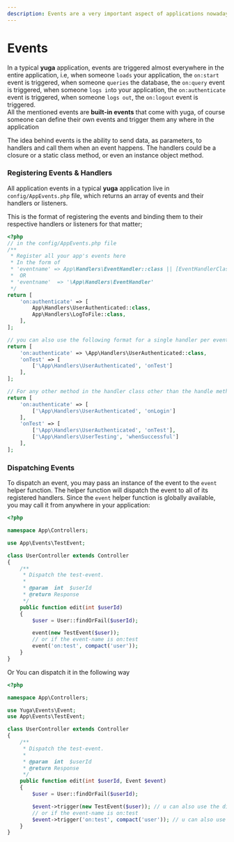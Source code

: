 ```yaml
---
description: Events are a very important aspect of applications nowadays.
---
```


# Events

In a typical **yuga** application, events are triggered almost everywhere in the entire application, i.e, when someone `loads` your application, the `on:start` event is triggered, when someone `queries` the database, the `on:query` event is triggered, when someone `logs in`to your application, the `on:authenticate` event is triggered, when someone `logs out`, the `on:logout` event is triggered.  
All the mentioned events are **built-in events** that come with yuga, of course someone can define their own events and trigger them any where in the application

The idea behind events is the ability to send data, as parameters, to handlers and call them when an event happens. The handlers could be a closure or a static class method, or even an instance object method.

### Registering Events & Handlers

All application events in a typical **yuga** application live in `config/AppEvents.php` file, which returns an array of events and their handlers or listeners.

This is the format of registering the events and binding them to their respective handlers or listeners for that matter;

```php
<?php
// in the config/AppEvents.php file
/**
 * Register all your app's events here
 * In the form of 
 * 'eventname' => App\Handlers\EventHandler::class || [EventHandlerClass1::class, EventHandlerClass2::class]
 *  OR
 * 'eventname'  => '\App\Handlers\EventHandler'
 */
return [
	'on:authenticate' => [
		App\Handlers\UserAuthenticated::class,
		App\Handlers\LogToFile::class,
	],
];

// you can also use the following format for a single handler per event
return [
	'on:authenticate' => \App\Handlers\UserAuthenticated::class,
	'onTest' => [
		['\App\Handlers\UserAuthenticated', 'onTest']
	],
];

// For any other method in the handler class other than the handle method
return [
	'on:authenticate' => [
		['\App\Handlers\UserAuthenticated', 'onLogin']
	],
	'onTest' => [
		['\App\Handlers\UserAuthenticated', 'onTest'],
		['\App\Handlers\UserTesting', 'whenSuccessful']
	],
];
```

### Dispatching Events

 To dispatch an event, you may pass an instance of the event to the `event` helper function. The helper function will dispatch the event to all of its registered handlers. Since the `event` helper function is globally available, you may call it from anywhere in your application:

```php
<?php

namespace App\Controllers;

use App\Events\TestEvent;

class UserController extends Controller
{
    /**
     * Dispatch the test-event.
     *
     * @param  int  $userId
     * @return Response
     */
    public function edit(int $userId)
    {
        $user = User::findOrFail($userId);

        event(new TestEvent($user));
        // or if the event-name is on:test
        event('on:test', compact('user'));
    }
}
```

Or You can dispatch it in the following way

```php
<?php

namespace App\Controllers;

use Yuga\Events\Event;
use App\Events\TestEvent;

class UserController extends Controller
{
    /**
     * Dispatch the test-event.
     *
     * @param  int  $userId
     * @return Response
     */
    public function edit(int $userId, Event $event)
    {
        $user = User::findOrFail($userId);

        $event->trigger(new TestEvent($user)); // u can also use the dispatch(event) method
        // or if the event-name is on:test
        $event->trigger('on:test', compact('user')); // u can also use the dispatch(event) method
    }
}
```

